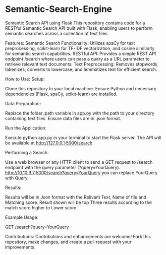 # Semantic-Search-Engine


Semantic Search API using Flask
This repository contains code for a RESTful Semantic Search API built with Flask, enabling users to perform semantic searches across a collection of text files.

Features:
Semantic Search Functionality: Utilizes spaCy for text preprocessing, scikit-learn for TF-IDF vectorization, and cosine similarity for semantic search capabilities.
RESTful API: Provides a simple REST API endpoint /search where users can pass a query as a URL parameter to retrieve relevant text documents.
Text Preprocessing: Removes stopwords, tokenizes, converts to lowercase, and lemmatizes text for efficient search.


How to Use:
Setup:

Clone this repository to your local machine.
Ensure Python and necessary dependencies (Flask, spaCy, scikit-learn) are installed.


Data Preparation:

Replace the folder_path variable in app.py with the path to your directory containing text files.
Ensure data files are in .json format.


Run the Application:

Execute python app.py in your terminal to start the Flask server.
The API will be available at http://127.0.0.1:5000/search.


Performing a Search:

Use a web browser or any HTTP client to send a GET request to /search endpoint with the query parameter (?query=YourQuery).
http://10.10.9.7:5000/search?query=YourQuery you can replace YourQuery with Query.


Results:

Results will be in Json format with the Relivant Text, Name of file and Matching score. Result shown will be top Three results according to the match score higher to Lower score.


Example Usage:


GET /search?query=YourQuery



Contributions:
Contributions and enhancements are welcome! Fork this repository, make changes, and create a pull request with your improvements.
